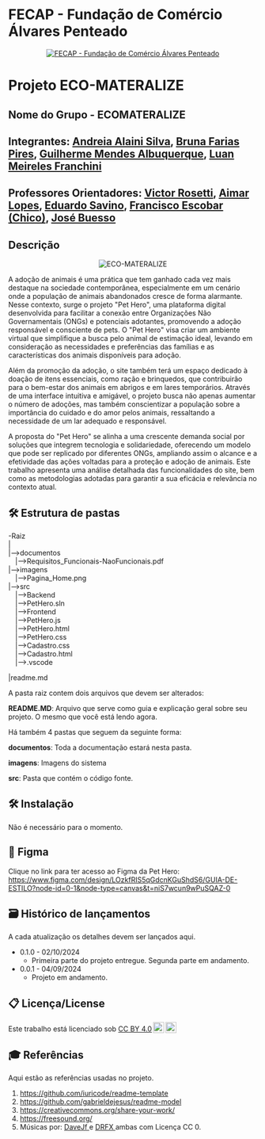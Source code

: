 # FECAP - Fundação de Comércio Álvares Penteado

<p align="center">
<a href= "https://www.fecap.br/"><img src="https://encrypted-tbn0.gstatic.com/images?q=tbn:ANd9GcRhZPrRa89Kma0ZZogxm0pi-tCn_TLKeHGVxywp-LXAFGR3B1DPouAJYHgKZGV0XTEf4AE&usqp=CAU" alt="FECAP - Fundação de Comércio Álvares Penteado" border="0"></a>
</p>

# Projeto ECO-MATERALIZE

## Nome do Grupo - ECOMATERALIZE

## Integrantes: <a href="https://www.linkedin.com/in/andreia-alaini-854a88208/">Andreia Alaini Silva</a>, <a href="https://www.linkedin.com/in/bruna-farias-727a27277/">Bruna Farias Pires</a>, <a href="https://www.linkedin.com/in/guilherme-mendes-albuquerque-6a50b330a/">Guilherme Mendes Albuquerque</a>, <a href="https://www.linkedin.com/in/luan-m-132452142/">Luan Meireles Franchini</a>

## Professores Orientadores: <a href="https://www.linkedin.com/in/victorbarq/">Victor Rosetti</a>, <a href="https://www.linkedin.com/in/aimarlopes/">Aimar Lopes</a>, <a href="https://www.linkedin.com/in/eduardo-savino-gomes-77833a10/">Eduardo Savino</a>, <a href="https://www.linkedin.com/in/francisco-escobar/">Francisco Escobar (Chico)</a>, <a href="https://www.linkedin.com/in/jbuesso/">José Buesso</a>

## Descrição

<p align="center">
<img src="https://files.fm/u/gw8cxzfswp" alt="ECO-MATERALIZE" border="0">
  
</p>
<p>
</p>

A adoção de animais é uma prática que tem ganhado cada vez mais destaque na sociedade contemporânea, especialmente em um cenário onde a população de animais abandonados cresce de forma alarmante. Nesse contexto, surge o projeto "Pet Hero", uma plataforma digital desenvolvida para facilitar a conexão entre Organizações Não Governamentais (ONGs) e potenciais adotantes, promovendo a adoção responsável e consciente de pets. O "Pet Hero" visa criar um ambiente virtual que simplifique a busca pelo animal de estimação ideal, levando em consideração as necessidades e preferências das famílias e as características dos animais disponíveis para adoção.

Além da promoção da adoção, o site também terá um espaço dedicado à doação de itens essenciais, como ração e brinquedos, que contribuirão para o bem-estar dos animais em abrigos e em lares temporários. Através de uma interface intuitiva e amigável, o projeto busca não apenas aumentar o número de adoções, mas também conscientizar a população sobre a importância do cuidado e do amor pelos animais, ressaltando a necessidade de um lar adequado e responsável.

A proposta do "Pet Hero" se alinha a uma crescente demanda social por soluções que integrem tecnologia e solidariedade, oferecendo um modelo que pode ser replicado por diferentes ONGs, ampliando assim o alcance e a efetividade das ações voltadas para a proteção e adoção de animais. Este trabalho apresenta uma análise detalhada das funcionalidades do site, bem como as metodologias adotadas para garantir a sua eficácia e relevância no contexto atual.

## 🛠 Estrutura de pastas

-Raiz<br>
|<br>
|-->documentos<br>
  &emsp;|-->Requisitos_Funcionais-NaoFuncionais.pdf<br>
|-->imagens<br>
&emsp;|-->Pagina_Home.png<br>
|-->src<br>
  &emsp;|-->Backend<br>
     &emsp;|-->PetHero.sln<br>
  &emsp;|-->Frontend<br>
     &emsp;|-->PetHero.js<br>
      &emsp;|-->PetHero.html<br>
       &emsp;|-->PetHero.css<br>
         &emsp;|-->Cadastro.css<br>
             &emsp;|-->Cadastro.html<br>
                 &emsp;|-->.vscode<br>
       
|readme.md<br>

A pasta raiz contem dois arquivos que devem ser alterados:

<b>README.MD</b>: Arquivo que serve como guia e explicação geral sobre seu projeto. O mesmo que você está lendo agora.

Há também 4 pastas que seguem da seguinte forma:

<b>documentos</b>: Toda a documentação estará nesta pasta.

<b>imagens</b>: Imagens do sistema

<b>src</b>: Pasta que contém o código fonte.

## 🛠 Instalação
Não é necessário para o momento.

## 🎨 Figma
Clique no link para ter acesso ao Figma da Pet Hero: https://www.figma.com/design/LOzkfRIS5qGdcnKGuShdS6/GUIA-DE-ESTILO?node-id=0-1&node-type=canvas&t=niS7wcun9wPuSQAZ-0

## 🗃 Histórico de lançamentos

A cada atualização os detalhes devem ser lançados aqui.

* 0.1.0 - 02/10/2024
    * Primeira parte do projeto entregue. Segunda parte em andamento.
* 0.0.1 - 04/09/2024
    * Projeto em andamento.

## 📋 Licença/License
<p xmlns:cc="http://creativecommons.org/ns#" >Este trabalho está licenciado sob <a href="https://creativecommons.org/licenses/by/4.0/?ref=chooser-v1" target="_blank" rel="license noopener noreferrer" style="display:inline-block;">CC BY 4.0<img style="height:22px!important;margin-left:3px;vertical-align:text-bottom;" src="https://mirrors.creativecommons.org/presskit/icons/cc.svg?ref=chooser-v1" alt=""><img style="height:22px!important;margin-left:3px;vertical-align:text-bottom;" src="https://mirrors.creativecommons.org/presskit/icons/by.svg?ref=chooser-v1" alt=""></a></p>

## 🎓 Referências

Aqui estão as referências usadas no projeto.

1. <https://github.com/iuricode/readme-template>
2. <https://github.com/gabrieldejesus/readme-model>
3. <https://creativecommons.org/share-your-work/>
4. <https://freesound.org/>
5. Músicas por: <a href="https://freesound.org/people/DaveJf/sounds/616544/"> DaveJf </a> e <a href="https://freesound.org/people/DRFX/sounds/338986/"> DRFX </a> ambas com Licença CC 0.
